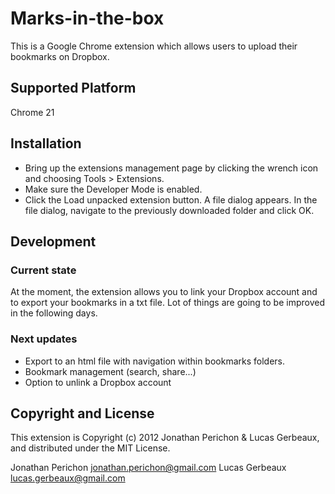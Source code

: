 Marks-in-the-box
====================
This is a Google Chrome extension which allows users to upload their bookmarks on Dropbox.

Supported Platform
---------------------
Chrome 21

Installation
---------------------
- Bring up the extensions management page by clicking the wrench icon and choosing Tools > Extensions.
- Make sure the Developer Mode is enabled.
- Click the Load unpacked extension button. A file dialog appears.
In the file dialog, navigate to the previously downloaded folder and click OK.

Development
---------------------
### Current state
At the moment, the extension allows you to link your Dropbox account and to
export your bookmarks in a txt file. Lot of things are going to be improved in
the following days.

### Next updates
- Export to an html file with navigation within bookmarks folders.
- Bookmark management (search, share...)
- Option to unlink a Dropbox account

Copyright and License
----------------------
This extension is Copyright (c) 2012 Jonathan Perichon & Lucas Gerbeaux, and distributed under the MIT License.

Jonathan Perichon <jonathan.perichon@gmail.com>
Lucas Gerbeaux <lucas.gerbeaux@gmail.com>